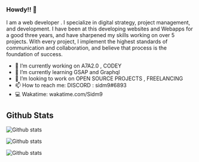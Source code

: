 ### Howdy!! 👋


I am a web developer .
I specialize in digital strategy, project management, and development. I have been at this developing websites and Webapps for a good three years, and have sharpened my skills working on over 5 projects.
With every project, I implement the highest standards of communication and collaboration, and believe that process is the foundation of success.

- 🔭 I’m currently working on A7A2.0 , CODEY 
- 🌱 I’m currently learning GSAP and Graphql
- 👯 I’m looking to work on OPEN SOURCE PROJECTS , FREELANCING
- 📫 How to reach me: DISCORD : sidm9#6893
- 💻 Wakatime: wakatime.com/Sidm9

## Github Stats
![Github stats](https://github-readme-stats.vercel.app/api?username=Sidm9)

![Github stats](https://cr-ss-service.azurewebsites.net/api/ScreenShot?widget=summary&username=Sidm9)

![Github stats](https://cr-skills-chart-widget.azurewebsites.net/api/api?username=Sidm9)

